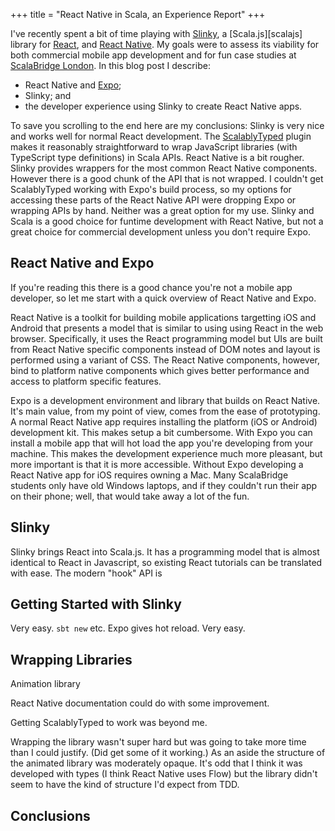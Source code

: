 +++
title = "React Native in Scala, an Experience Report"
+++

I've recently spent a bit of time playing with [Slinky][slinky], a [Scala.js][scalajs] library for [React][react], and [React Native][react-native]. My goals were to assess its viability for both commercial mobile app development and for fun case studies at [ScalaBridge London][scalabridgelondon]. In this blog post I describe:

- React Native and [Expo][expo];
- Slinky; and
- the developer experience using Slinky to create React Native apps.

To save you scrolling to the end here are my conclusions: Slinky is very nice and works well for normal React development. The [ScalablyTyped][scalablytyped] plugin makes it reasonably straightforward to wrap JavaScript libraries (with TypeScript type definitions) in Scala APIs. React Native is a bit rougher. Slinky provides wrappers for the most common React Native components. However there is a good chunk of the API that is not wrapped. I couldn't get ScalablyTyped working with Expo's build process, so my options for accessing these parts of the React Native API were dropping Expo or wrapping APIs by hand. Neither was a great option for my use. Slinky and Scala is a good choice for funtime development with React Native, but not a great choice for commercial development unless you don't require Expo.


## React Native and Expo

If you're reading this there is a good chance you're not a mobile app developer, so let me start with a quick overview of React Native and Expo.

React Native is a toolkit for building mobile applications targetting iOS and Android that presents a model that is similar to using using React in the web browser. Specifically, it uses the React programming model but UIs are built from React Native specific components instead of DOM notes and layout is performed using a variant of CSS. The React Native components, however, bind to platform native components which gives better performance and access to platform specific features.

Expo is a development environment and library that builds on React Native. It's main value, from my point of view, comes from the ease of prototyping. A normal React Native app requires installing the platform (iOS or Android) development kit. This makes setup a bit cumbersome. With Expo you can install a mobile app that will hot load the app you're developing from your machine. This makes the development experience much more pleasant, but more important is that it is more accessible. Without Expo developing a React Native app for iOS requires owning a Mac. Many ScalaBridge students only have old Windows laptops, and if they couldn't run their app on their phone; well, that would take away a lot of the fun.


## Slinky

Slinky brings React into Scala.js. It has a programming model that is almost identical to React in Javascript, so existing React tutorials can be translated with ease. The modern "hook" API is 


## Getting Started with Slinky

Very easy. `sbt new` etc. Expo gives hot reload. Very easy.


## Wrapping Libraries

Animation library

React Native documentation could do with some improvement.

Getting ScalablyTyped to work was beyond me.

Wrapping the library wasn't super hard but was going to take more time than I could justify. (Did get some of it working.) As an aside the structure of the animated library was moderately opaque. It's odd that I think it was developed with types (I think React Native uses Flow) but the library didn't seem to have the kind of structure I'd expect from TDD.

## Conclusions


[expo]: https://expo.io/
[slinky]: https://slinky.dev/
[scala-js]: http://www.scala-js.org/
[react]: https://reactjs.org/
[react-native]: https://reactnative.dev/
[corecursive]: https://corecursive.com/044-shadaj-laddad-react-and-scala-js/
[scalabridgelondon]: http://scalabridgelondon.org/
[scalablytyped]: https://scalablytyped.org/docs/readme.html

